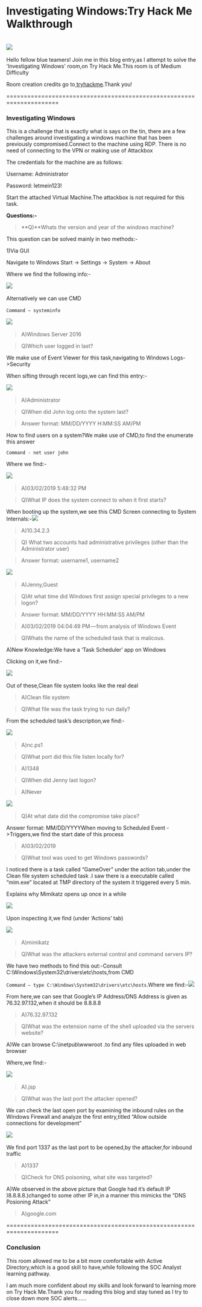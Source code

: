 # Investigating Windows:Try Hack Me Walkthrough

\
​![](https://files.gitbook.com/v0/b/gitbook-x-prod.appspot.com/o/spaces%2Fq8Yzn5Spn9wAtMsEuJ0B%2Fuploads%2FTMTz8Qn6wNvx1BLT6izp%2FTHM1.png?alt=media\&token=bf2f6837-0199-4c1b-a755-4af5d3e2a7ed)

Hello fellow blue teamers! Join me in this blog entry,as I attempt to solve the 'Investigating Windows' room,on Try Hack Me.This room is of Medium Difficulty

Room creation credits go to[ tryhackme](https://tryhackme.com/p/tryhackme).Thank you!

\=====================================================================

### Investigating Windows <a href="#investigating-windows" id="investigating-windows"></a>

This is a challenge that is exactly what is says on the tin, there are a few challenges around investigating a windows machine that has been previously compromised.Connect to the machine using RDP. There is no need of connecting to the VPN or making use of Attackbox

The credentials for the machine are as follows:

Username: Administrator&#x20;

Password: letmein123!

Start the attached Virtual Machine.The attackbox is not required for this task.

**Questions:-**

> **Q)**Whats the version and year of the windows machine?

This question can be solved mainly in two methods:-

1\)Via GUI

Navigate to Windows Start -> Settings -> System -> About

Where we find the following info:-

​​![](https://cdn-images-1.medium.com/max/1000/0\*3eLMh5IRcVsMZphd)​

Alternatively we can use CMD

`Command — systeminfo`​​

![](https://cdn-images-1.medium.com/max/1000/0\*XhxCW8dMQBhhmit6)​

> A)Windows Server 2016

> Q)Which user logged in last?

We make use of Event Viewer for this task,navigating to Windows Logs->Security

When sifting through recent logs,we can find this entry:-​

​![](https://cdn-images-1.medium.com/max/1000/0\*VLsOQo4GgxnLqonU)​

> A)Administrator

> Q)When did John log onto the system last?

> Answer format: MM/DD/YYYY H:MM:SS AM/PM

How to find users on a system?We make use of CMD,to find the enumerate this answer

`Command - net user john`

Where we find:-

​​![](https://cdn-images-1.medium.com/max/1000/1\*jlCem3\_gUShjeRXI\_UgYOA.png)​

> A)03/02/2019 5:48:32 PM

> Q)What IP does the system connect to when it first starts?

When booting up the system,we see this CMD Screen connecting to System Internals:-​​![](https://cdn-images-1.medium.com/max/1000/1\*4Sghm33gwBx79Z6AAncqHw.png)​

> A)10.34.2.3

> Q) What two accounts had administrative privileges (other than the Administrator user)

> Answer format: username1, username2

​​![](https://cdn-images-1.medium.com/max/1000/1\*clROgXCs3UQYa40UN-qJJA.png)​

> A)Jenny,Guest

> Q)At what time did Windows first assign special privileges to a new logon?

> Answer format: MM/DD/YYYY HH:MM:SS AM/PM

> A)03/02/2019 04:04:49 PM — from analysis of Windows Event

> Q)Whats the name of the scheduled task that is malicous.

A)New Knowledge:We have a ‘Task Scheduler’ app on Windows

Clicking on it,we find:-​

​![](https://cdn-images-1.medium.com/max/1000/1\*taRc3h4hfl5uHf38TB\_ODw.png)​

Out of these,Clean file system looks like the real deal

> A)Clean file system

> Q)What file was the task trying to run daily?

From the scheduled task’s description,we find:-​

​![](https://cdn-images-1.medium.com/max/1000/1\*Yj2nLJb6AFISN4j\_NCG5LQ.png)​

> A)nc.ps1

> Q)What port did this file listen locally for?

> A)1348

> Q)When did Jenny last logon?

> A)Never

​​![](https://cdn-images-1.medium.com/max/1000/1\*JPjmIMPB\_M1egzPgDcSMOg.png)​

> Q)At what date did the compromise take place?

Answer format: MM/DD/YYYYWhen moving to Scheduled Event ->Triggers,we find the start date of this process

> A)03/02/2019

> Q)What tool was used to get Windows passwords?

I noticed there is a task called “GameOver” under the action tab,under the Clean file system scheduled task .I saw there is a executable called “mim.exe” located at TMP directory of the system it triggered every 5 min.

Explains why Mimikatz opens up once in a while​

​![](https://cdn-images-1.medium.com/max/1000/1\*h95mehKJAi5C\_fv8UGp5vw.png)​

Upon inspecting it,we find (under ‘Actions’ tab)

​​![](https://cdn-images-1.medium.com/max/1000/1\*9Y--YcMmR6Y7PoQkGHGFRw.png)​

> A)mimikatz

> Q)What was the attackers external control and command servers IP?

We have two methods to find this out:-Consult C:\Windows\System32\drivers\etc\hosts,from CMD

`Command — type C:\Windows\System32\drivers\etc\hosts`.Where we find:-​​![](https://cdn-images-1.medium.com/max/1000/1\*cz2xuwcCg4th2pl2ejEbyQ.png)​

From here,we can see that Google’s IP Address/DNS Address is given as 76.32.97.132,when it should be 8.8.8.8

> A)76.32.97.132

> Q)What was the extension name of the shell uploaded via the servers website?

A)We can browse C:\inetpub\wwwroot .to find any files uploaded in web browser

Where,we find:-

​​![](https://cdn-images-1.medium.com/max/1000/1\*UI5woFTKEFhlJxJqhtC0xg.png)​

> A).jsp

> Q)What was the last port the attacker opened?

We can check the last open port by examining the inbound rules on the Windows Firewall and analyze the first entry,titled “Allow outside connections for development”​​

![](https://cdn-images-1.medium.com/max/1000/1\*g2TI1hvTDfLO2QHgDvCz9A.png)​

We find port 1337 as the last port to be opened,by the attacker,for inbound traffic

> A)1337

> Q)Check for DNS poisoning, what site was targeted?

A)We observed in the above picture that Google had it’s default IP )8.8.8.8.)changed to some other IP in,in a manner this mimicks the “DNS Posioning Attack”

> A)google.com

\=====================================================================

### Conclusion

This room allowed me to be a bit more comfortable with Active Directory,which is a good skill to have,while following the SOC Analyst learning pathway.

I am much more confident about my skills and look forward to learning more on Try Hack Me.Thank you for reading this blog and stay tuned as I try to close down more SOC alerts……
